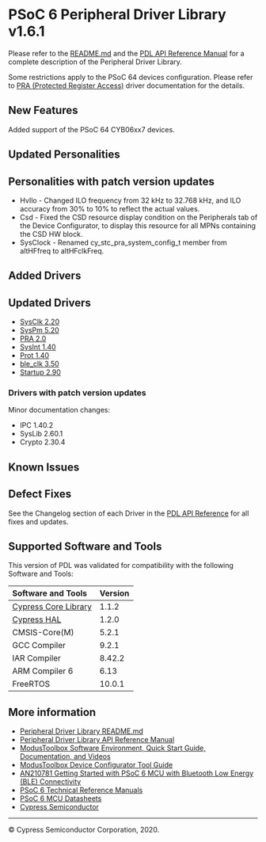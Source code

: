 # PSoC 6 Peripheral Driver Library v1.6.1

Please refer to the [README.md](./README.md) and the
[PDL API Reference Manual](https://cypresssemiconductorco.github.io/psoc6pdl/pdl_api_reference_manual/html/index.html)
for a complete description of the Peripheral Driver Library.

Some restrictions apply to the PSoC 64 devices configuration. Please refer to [PRA (Protected Register Access)](https://cypresssemiconductorco.github.io/psoc6pdl/pdl_api_reference_manual/html/group__group__pra.html) driver documentation for the details.

## New Features
Added support of the PSoC 64 CYB06xx7 devices.

## Updated Personalities

## Personalities with patch version updates

* HvIlo - Changed ILO frequency from 32 kHz to 32.768 kHz, and ILO accuracy from 30% to 10% to reflect the actual values.
* Csd - Fixed the CSD resource display condition on the Peripherals tab of the Device Configurator, to display this resource for all MPNs containing the CSD HW block.
* SysClock - Renamed cy_stc_pra_system_config_t member from altHFfreq to altHFclkFreq.

## Added Drivers

## Updated Drivers

* [SysClk 2.20](https://cypresssemiconductorco.github.io/psoc6pdl/pdl_api_reference_manual/html/group__group__sysclk.html)
* [SysPm 5.20](https://cypresssemiconductorco.github.io/psoc6pdl/pdl_api_reference_manual/html/group__group__syspm.html)
* [PRA 2.0](https://cypresssemiconductorco.github.io/psoc6pdl/pdl_api_reference_manual/html/group__group__pra.html)
* [SysInt 1.40](https://cypresssemiconductorco.github.io/psoc6pdl/pdl_api_reference_manual/html/group__group__sysint.html)
* [Prot 1.40](https://cypresssemiconductorco.github.io/psoc6pdl/pdl_api_reference_manual/html/group__group__prot.html)
* [ble_clk 3.50](https://cypresssemiconductorco.github.io/psoc6pdl/pdl_api_reference_manual/html/group__group__ble__clk.html)
* [Startup 2.90](https://cypresssemiconductorco.github.io/psoc6pdl/pdl_api_reference_manual/html/group__group__system__config.html)

### Drivers with patch version updates

Minor documentation changes:

* IPC 1.40.2
* SysLib 2.60.1
* Crypto 2.30.4

## Known Issues

## Defect Fixes

See the Changelog section of each Driver in the [PDL API Reference](https://cypresssemiconductorco.github.io/psoc6pdl/pdl_api_reference_manual/html/modules.html) for all fixes and updates.

## Supported Software and Tools

This version of PDL was validated for compatibility with the following Software and Tools:

| Software and Tools                                                            | Version      |
| :---                                                                          | :----        |
| [Cypress Core Library](https://github.com/cypresssemiconductorco/core-lib)    | 1.1.2        |
| [Cypress HAL](https://github.com/cypresssemiconductorco/psoc6hal)             | 1.2.0        |
| CMSIS-Core(M)                                                                 | 5.2.1        |
| GCC Compiler                                                                  | 9.2.1        |
| IAR Compiler                                                                  | 8.42.2       |
| ARM Compiler 6                                                                | 6.13         |
| FreeRTOS                                                                      | 10.0.1       |

## More information

* [Peripheral Driver Library README.md](./README.md)
* [Peripheral Driver Library API Reference Manual](https://cypresssemiconductorco.github.io/psoc6pdl/pdl_api_reference_manual/html/index.html)
* [ModusToolbox Software Environment, Quick Start Guide, Documentation, and Videos](https://www.cypress.com/products/modustoolbox-software-environment)
* [ModusToolbox Device Configurator Tool Guide](https://www.cypress.com/ModusToolboxDeviceConfig)
* [AN210781 Getting Started with PSoC 6 MCU with Bluetooth Low Energy (BLE) Connectivity](http://www.cypress.com/an210781)
* [PSoC 6 Technical Reference Manuals](https://www.cypress.com/search/all/PSoC%206%20Technical%20Reference%20Manual?f%5b0%5d=meta_type%3Atechnical_documents&f%5b1%5d=resource_meta_type%3A583)
* [PSoC 6 MCU Datasheets](https://www.cypress.com/search/all?f%5b0%5d=meta_type%3Atechnical_documents&f%5b1%5d=resource_meta_type%3A575&f%5b2%5d=field_related_products%3A114026)
* [Cypress Semiconductor](http://www.cypress.com)

---
© Cypress Semiconductor Corporation, 2020.
